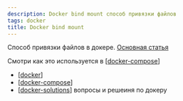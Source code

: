 ```yaml
---
description: Docker bind mount способ привязки файлов
tags: docker
title: Docker bind mount
---
```

Способ привязки файлов в докере. [Основная статья](https://docs.docker.com/storage/bind-mounts/)

Смотри как это используется в [[docker-compose]]

- [[docker]]
- [[docker-compose]]
- [[docker-solutions]] вопросы и решеиня по докеру

[//begin]: # "Autogenerated link references for markdown compatibility"
[docker-compose]: docker-compose "Docker compose"
[docker]: ..%2Flists%2Fdocker "Docker"
[docker-solutions]: docker-solutions "docker solutions"
[//end]: # "Autogenerated link references"
